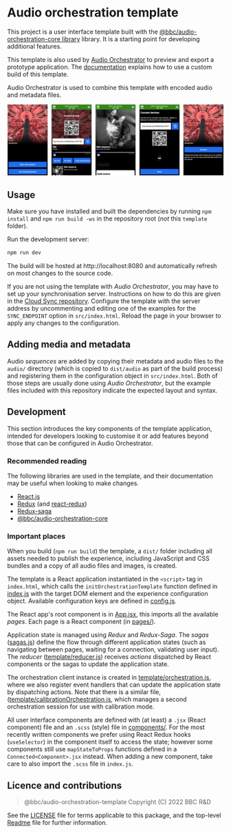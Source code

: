 # Audio orchestration template

This project is a user interface template built with the [@bbc/audio-orchestration-core library](../core) library. It is a starting point for developing additional features.

This template is also used by [Audio Orchestrator](https://www.bbc.co.uk/makerbox/tools/audio-orchestrator) to preview and export a prototype application. The [documentation](https://bbc.github.io/bbcat-orchestration-docs/custom-template) explains how to use a custom build of this template.

Audio Orchestrator is used to combine this template with encoded audio and metadata files.

![screenshots of the template application, showing the start, playing (with and without joining instructions), instructions, and connect-direct pages](resources/template-screenshots.png)

## Usage

Make sure you have installed and built the dependencies by running `npm install` and `npm run build -ws` in the repository root (_not_ this `template` folder).

Run the development server:

```sh
npm run dev
```

The build will be hosted at http://localhost:8080 and automatically refresh on most changes to the source code.

If you are not using the template with _Audio Orchestrator_, you may have to set up your synchronisation server. Instructions on how to do this are given in the [Cloud Sync repository](https://github.com/bbc/cloud-sync). Configure the template with the server address by uncommenting and editing one of the examples for the `SYNC_ENDPOINT` option in `src/index.html`. Reload the page in your browser to apply any changes to the configuration.

## Adding media and metadata

Audio _sequences_ are added by copying their metadata and audio files to the `audio/` directory (which is copied to `dist/audio` as part of the build process) and registering them in the configuration object in `src/index.html`. Both of those steps are usually done using _Audio Orchestrator_, but the example files included with this repository indicate the expected layout and syntax.

## Development

This section introduces the key components of the template application, intended for developers looking to customise it or add features beyond those that can be configured in Audio Orchestrator.

### Recommended reading

The following libraries are used in the template, and their documentation may be useful when looking to make changes.

* [React.js](https://reactjs.org/)
* [Redux](https://redux.js.org/) (and [react-redux](https://redux.js.org/basics/usagewithreact))
* [Redux-saga](https://redux-saga.js.org/)
* [@bbc/audio-orchestration-core](../core)

### Important places

When you build (`npm run build`) the template, a `dist/` folder including all assets needed to publish the experience, including JavaScript and CSS bundles and a copy of all audio files and images, is created.

The template is a React application instantiated in the `<script>` tag in `index.html`, which calls the `initOrchestrationTemplate` function defined in [index.js](./src/index.js) with the target DOM element and the experience configuration object.  Available configuration keys are defined in [config.js](./src/config.js).

The React app's root component is in [App.jsx](./src/App.jsx), this imports all the available _pages_. Each page is a React component (in [pages/](./src/pages)).

Application state is managed using _Redux_ and _Redux-Saga_. The _sagas_ ([sagas.js](./src/sagas.js)) define the flow through different application states (such as navigating between pages, waiting for a connection, validating user input). The _reducer_ ([template/reducer.js](./src/template/reducer.js)) receives _actions_ dispatched by React components or the sagas to update the application state.

The orchestration client instance is created in [template/orchestration.js](./src/template/orchestration.js), where we also register event handlers that can update the application state by dispatching actions. Note that there is a similar file, ([template/calibrationOrchestration.js](./src/template/calibrationOrchestration.js), which manages a second orchestration session for use with calibration mode.

All user interface components are defined with (at least) a `.jsx` (React component) file and an `.scss` (style) file in [components/](./src/components). For the most recently written components we prefer using React Redux hooks (`useSelector`) in the component itself to access the state; however some components still use `mapStateToProps` functions defined in a `Connected<Component>.jsx` instead. When adding a new component, take care to also import the `.scss` file in `index.js`.

## Licence and contributions

> @bbc/audio-orchestration-template
> Copyright (C) 2022 BBC R&D

See the [LICENSE](./LICENSE) file for terms applicable to this package, and the top-level [Readme](../../Readme.md) file for further information.
